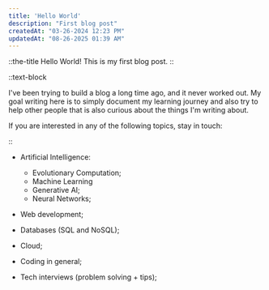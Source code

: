 ```yaml
---
title: 'Hello World'
description: "First blog post"
createdAt: "03-26-2024 12:23 PM"
updatedAt: "08-26-2025 01:39 AM"
---
```


::the-title
Hello World! This is my first blog post.
::

::text-block

I've been trying to build a blog a long time ago, and it never worked out. My goal writing here is to simply document my learning journey and also try to help other people that is also curious about the things I'm writing about.

If you are interested in any of the following topics, stay in touch:

::

- Artificial Intelligence:
    - Evolutionary Computation; 
    - Machine Learning
    - Generative AI;
    - Neural Networks; 

- Web development;
- Databases (SQL and NoSQL);
- Cloud;
- Coding in general;
- Tech interviews (problem solving + tips);

